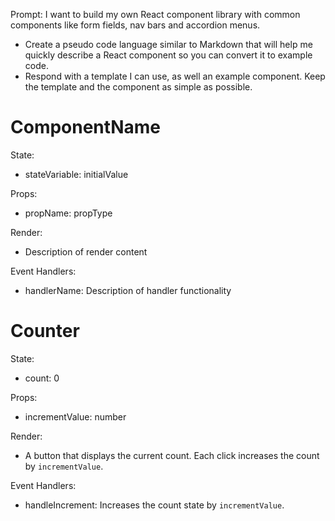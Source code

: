 Prompt: I want to build my own React component library with common components like form fields, nav bars and accordion menus. 
- Create a pseudo code language similar to Markdown that will help me quickly describe a React component so you can convert it to example code. 
- Respond with a template I can use, as well an example component. Keep the template and the component as simple as possible. 

# ComponentName

State:
- stateVariable: initialValue

Props:
- propName: propType

Render:
- Description of render content

Event Handlers:
- handlerName: Description of handler functionality

# Counter

State:
- count: 0

Props:
- incrementValue: number

Render:
- A button that displays the current count. Each click increases the count by `incrementValue`.

Event Handlers:
- handleIncrement: Increases the count state by `incrementValue`.